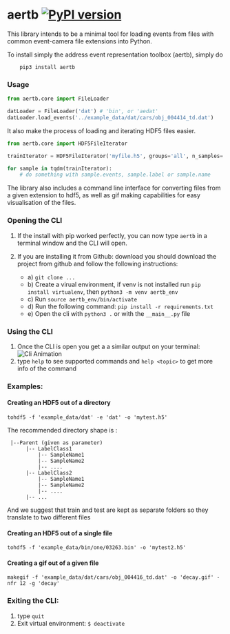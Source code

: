 # aertb [![PyPI version](https://badge.fury.io/py/aertb.svg)](https://badge.fury.io/py/aertb)

This library intends to be a minimal tool for loading events from files with common event-camera file extensions into
Python.

To install simply the address event representation toolbox (aertb), simply do 

        pip3 install aertb

### Usage
```py
from aertb.core import FileLoader

datLoader = FileLoader('dat') # 'bin', or 'aedat'
datLoader.load_events('../example_data/dat/cars/obj_004414_td.dat')
```
It also make the process of loading and iterating HDF5 files easier.
```py
from aertb.core import HDF5FileIterator

trainIterator = HDF5FileIterator('myfile.h5', groups='all', n_samples='all', rand=-1)

for sample in tqdm(trainIterator):
    # do something with sample.events, sample.label or sample.name
```
The library also includes a command line interface for converting files from a given extension to hdf5, as well as gif
making capabilities for easy visualisation of the files.

### Opening the CLI
  1. If the install with pip worked perfectly, you can now type `aertb` in a terminal window and the CLI will open.
  
  2. If you are installing it from Github: download you should download the project from github and follow the following
  instructions:
        - a) `git clone ...`
        - b)  Create a virual environment, if venv is not installed run `pip install virtualenv`,
                  then `python3 -m venv aertb_env`
        - c)  Run `source aertb_env/bin/activate`
        - d)  Run the following command: `pip install -r requirements.txt`
        - e)  Open the cli with `python3 .` or with the `__main__.py` file

### Using the CLI
  1. Once the CLI is open you get a a similar output on your terminal:
    ![Cli Animation](https://github.com/rfma23/aertb/raw/master/aertb_cli_shell.gif)
  2. type `help` to see supported commands and `help <topic>` to get more info of the command

### Examples:

#### Creating an HDF5 out of a directory
```
tohdf5 -f 'example_data/dat' -e 'dat' -o 'mytest.h5'
```
The recommended directory shape is  :

     |--Parent (given as parameter)
          |-- LabelClass1
              |-- SampleName1
              |-- SampleName2
              |-- ....
          |-- LabelClass2
              |-- SampleName1
              |-- SampleName2
              |-- ....
          |-- ...

And we suggest that train and test are kept as separate folders so they translate 
to two different files
####  Creating an HDF5 out of a single file
```
tohdf5 -f 'example_data/bin/one/03263.bin' -o 'mytest2.h5'
```


####  Creating a gif out of a given file
```
makegif -f 'example_data/dat/cars/obj_004416_td.dat' -o 'decay.gif' -nfr 12 -g 'decay'
```

### Exiting the CLI:

1. type `quit`
2. Exit virtual environment: `$ deactivate`
